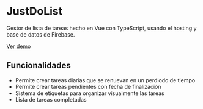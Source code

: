 # JustDoList
Gestor de lista de tareas hecho en Vue con TypeScript, usando el hosting y base de datos de Firebase.

[Ver demo](https://zaleort-1534268018714.firebaseapp.com/#/)

## Funcionalidades
- Permite crear tareas diarias que se renuevan en un perdiodo de tiempo
- Permite crear tareas pendientes con fecha de finalización
- Sistema de etiquetas para organizar visualmente las tareas
- Lista de tareas completadas
